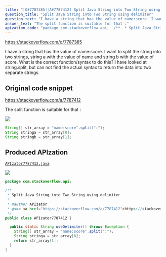 ```yaml
---
title: "[Q#7787385][A#7787412] Split Java String into Two String using delimiter"
question_title: "Split Java String into Two String using delimiter"
question_text: "I have a string that has the value of name:score. I want to split the string into two strings, string a with the value of name and string b with the value of score. What is the correct function/syntax to do this? I have looked at string.split, but can not find the actual syntax to  return the data into two separate strings."
answer_text: "The split function is suitable for that :"
apization_code: "package com.stackoverflow.api;  /**  * Split Java String into Two String using delimiter  *  * @author APIzator  * @see <a href=\"https://stackoverflow.com/a/7787412\">https://stackoverflow.com/a/7787412</a>  */ public class APIzator7787412 {    public static String useDelimiter() throws Exception {     String[] str_array = \"name:score\".split(\":\");     String stringa = str_array[0];     return str_array[1];   } }"
---
```


https://stackoverflow.com/q/7787385

I have a string that has the value of name:score. I want to split the string into two strings, string a with the value of name and string b with the value of score.
What is the correct function/syntax to do this?
I have looked at string.split, but can not find the actual syntax to  return the data into two separate strings.



## Original code snippet

https://stackoverflow.com/a/7787412

The split function is suitable for that :

<div class="code-logo"><img src="/stackoverflow.png" /></div>

```java
String[] str_array = "name:score".split(":");
String stringa = str_array[0]; 
String stringb = str_array[1];
```

## Produced APIzation

[`APIzator7787412.java`](https://github.com/blind-papers/apization-temp-data/raw/main/search/APIzator7787412.java)

<div class="code-logo"><img src="/apizator.png" /></div>

```java
package com.stackoverflow.api;

/**
 * Split Java String into Two String using delimiter
 *
 * @author APIzator
 * @see <a href="https://stackoverflow.com/a/7787412">https://stackoverflow.com/a/7787412</a>
 */
public class APIzator7787412 {

  public static String useDelimiter() throws Exception {
    String[] str_array = "name:score".split(":");
    String stringa = str_array[0];
    return str_array[1];
  }
}

```